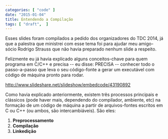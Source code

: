 ```yaml
---
categories: [ "code" ]
date: "2015-01-04"
title: Entendendo a Compilação
tags: [ "draft",  ]
---
```

Esses slides foram compilados a pedido dos organizadores do TDC 2014, já que a palestra que ministrei com esse tema foi para ajudar meu amigo-sócio Rodrigo Strauss que não havia preparado nenhum slide a respeito.

Felizmente eu já havia explicado alguns conceitos-chave para quem programa em C/C++ e precisa -- eu disse: PRECISA -- conhecer todo o passo-a-passo que leva o seu código-fonte a gerar um executável com código de máquina pronto para rodar.

http://www.slideshare.net/slideshow/embedcode/43190892

Como havia explicado anteriormente, existem três processos principais e clássicos (pode haver mais, dependendo do compilador, ambiente, etc) na formação de um código de máquina a partir de arquivos-fontes escritos em C ou C++ (ou ambos, são intercambiáveis). São eles:

 1. __Preprocessamento__
 2. __Compilação__
 3. __Linkedição__

